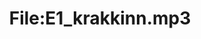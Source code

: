 ---
title: File:E1_krakkinn.mp3
recording of: krakkinn
reading speed: slow
speaker: E
license: CC0
---